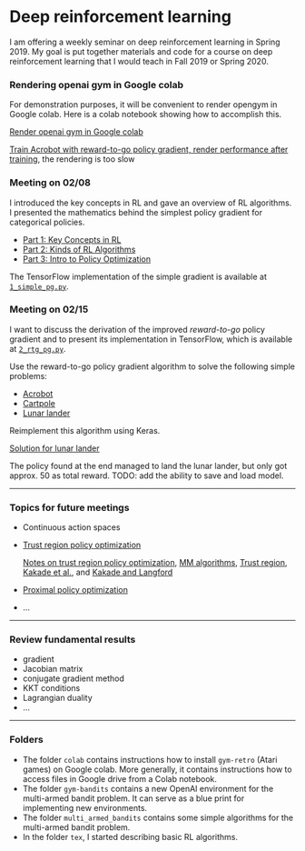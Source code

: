 # Deep reinforcement learning

I am offering a weekly seminar on deep reinforcement learning in Spring 2019.  My goal is put together materials and code for a course on deep reinforcement learning that I would teach in Fall 2019 or Spring 2020.

### Rendering openai gym in Google colab ###

For demonstration purposes, it will be convenient to render opengym in Google colab. Here is a colab notebook showing how to accomplish this.

[Render openai gym in Google colab](https://colab.research.google.com/drive/1_fY8w7kqNE_vqB9QQWN6yJi0_Tb2OMJa)

[Train Acrobot with reward-to-go policy gradient, render performance after training](https://colab.research.google.com/drive/1uWByWJ2muHDVf3w6fl8PrQ74CL3DX-4s), the rendering is too slow

### Meeting on 02/08

I introduced the key concepts in RL and gave an overview of RL algorithms. I presented the mathematics behind the simplest policy gradient for categorical policies.

- [Part 1: Key Concepts in RL](https://spinningup.openai.com/en/latest/spinningup/rl_intro.html)
- [Part 2: Kinds of RL Algorithms](https://spinningup.openai.com/en/latest/spinningup/rl_intro2.html)
- [Part 3: Intro to Policy Optimization](https://spinningup.openai.com/en/latest/spinningup/rl_intro3.html)

The TensorFlow implementation of the simple gradient is available at [```1_simple_pg.py```](https://github.com/openai/spinningup/blob/master/spinup/examples/pg_math/1_simple_pg.py).

### Meeting on 02/15

I want to discuss the derivation of the improved *reward-to-go* policy gradient and to present its implementation in TensorFlow, which is  available at [```2_rtg_pg.py```](https://github.com/openai/spinningup/blob/master/spinup/examples/pg_math/2_rtg_pg.py).

Use the reward-to-go policy gradient algorithm to solve the following simple problems: 

- [Acrobot](https://gym.openai.com/envs/Acrobot-v1/)
- [Cartpole](https://gym.openai.com/envs/CartPole-v1/)
- [Lunar lander](https://gym.openai.com/envs/LunarLander-v2/)

Reimplement this algorithm using Keras.

[Solution for lunar lander](https://colab.research.google.com/drive/1uWByWJ2muHDVf3w6fl8PrQ74CL3DX-4s)

The policy found at the end managed to land the lunar lander, but only got approx. 50 as total reward. TODO: add the ability to save and load model.

---

### Topics for future meetings

- Continuous action spaces
- [Trust region policy optimization](https://spinningup.openai.com/en/latest/algorithms/trpo.html)

  [Notes on trust region policy optimization](http://blog.luyiren.me/posts/trpo.html), 
  [MM algorithms](http://personal.psu.edu/drh20/papers/mmtutorial.pdf),
  [Trust region](https://en.wikipedia.org/wiki/Trust_region), 
  [Kakade et al.](https://papers.nips.cc/paper/2073-a-natural-policy-gradient.pdf), and
  [Kakade and Langford](https://people.eecs.berkeley.edu/~pabbeel/cs287-fa09/readings/KakadeLangford-icml2002.pdf)
- [Proximal policy optimization](https://blog.openai.com/openai-baselines-ppo/)
- ...

---

### Review fundamental results

- gradient
- Jacobian matrix
- conjugate gradient method
- KKT conditions
- Lagrangian duality
- ...

---

### Folders

- The folder ```colab``` contains instructions how to install ```gym-retro``` (Atari games) on Google colab. More generally, it contains instructions how to access files in Google drive from a Colab notebook.
- The folder ```gym-bandits``` contains a new OpenAI environment for the multi-armed bandit problem. It can serve as a blue print for implementing new environments.
- The folder ```multi_armed_bandits``` contains some simple algorithms for the multi-armed bandit problem.
- In the folder ```tex```, I started describing basic RL algorithms. 
